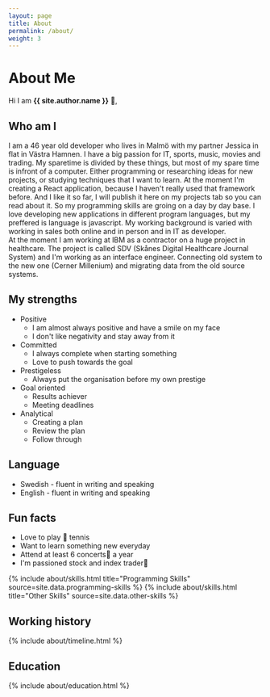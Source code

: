 ```yaml
---
layout: page
title: About
permalink: /about/
weight: 3
---
```


# **About Me**

Hi I am **{{ site.author.name }}** :wave:,<br>
## Who am I
I am a 46 year old developer who lives in Malmö with my partner Jessica in flat in Västra Hamnen. 
I have a big passion for IT, sports, music, movies and trading. My sparetime is divided by these things, but most of my spare time is infront of a computer. Either programming or researching ideas for new projects, or studying techniques that I want to learn. At the moment I'm creating a React application, because I haven't really used that framework before. And I like it so far, I will publish it here on my projects tab so you can read about it. So my programming skills are groing on a day by day base.
I love developing new applications in different program languages, but my preffered is language is javascript. 
My working background is varied with working in sales both online and in person and in IT as developer.  
At the moment I am working at IBM as a contractor on a huge project in healthcare.
The project is called SDV (Skånes Digital Healthcare Journal System) and I'm working as
an interface engineer. Connecting old system to the new one (Cerner Millenium) and migrating
data from the old source systems.  
 


## My strengths
* Positive
    * I am almost always positive and have a smile on my face
    * I don't like negativity and stay away from it
* Committed
    * I always complete when starting something
    * Love to push towards the goal
* Prestigeless
    * Always put the organisation before my own prestige
* Goal oriented
    * Results achiever
    * Meeting deadlines
* Analytical
    * Creating a plan
    * Review the plan
    * Follow through

## Language
* Swedish - fluent in writing and speaking
* English - fluent in writing and speaking

## Fun facts
* Love to play :tennis: tennis 
* Want to learn something new everyday
* Attend at least 6 concerts:guitar: a year
* I'm passioned stock and index trader:money_with_wings:


<div class="row">
{% include about/skills.html title="Programming Skills" source=site.data.programming-skills %}
{% include about/skills.html title="Other Skills" source=site.data.other-skills %}
</div>

## Working history
<div class="row">
{% include about/timeline.html %}
</div>

## Education
<div class="row">
{% include about/education.html %}
</div>